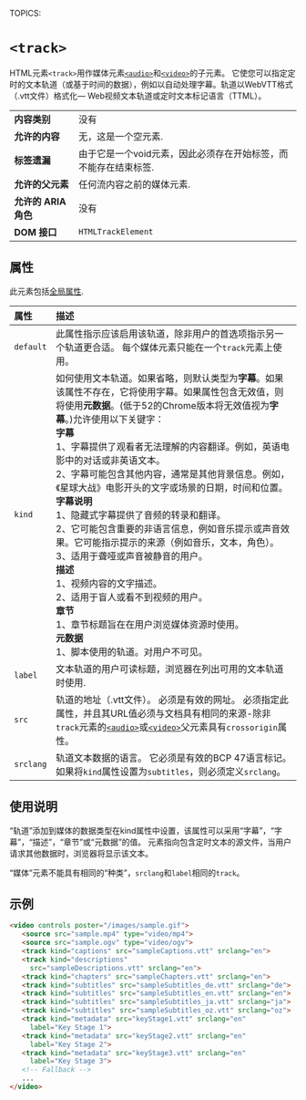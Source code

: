 TOPICS: <track>

# `<track>`

HTML元素`<track>`用作媒体元素[`<audio>`](/zh-hans/webfrontend/<audio>)和[`<video>`](/zh-hans/webfrontend/<video>)的子元素。
它使您可以指定定时的文本轨道（或基于时间的数据），例如以自动处理字幕。轨道以WebVTT格式（.vtt文件）格式化— Web视频文本轨道或定时文本标记语言（TTML）。

|  |  |
| :-- | :-- |
| **内容类别** | 没有 |
| **允许的内容** | 无，这是一个空元素. |
| **标签遗漏** | 由于它是一个void元素，因此必须存在开始标签，而不能存在结束标签. |
| **允许的父元素** | 任何流内容之前的媒体元素. |
| **允许的 ARIA 角色** | 没有 |
| **DOM 接口** | `HTMLTrackElement` |

## 属性

此元素包括[全局属性](/zh-hans/webfrontend/HTML_Global_Attributes).

| 属性 | 描述 |
| :-- | :-- |
| `default` | 此属性指示应该启用该轨道，除非用户的首选项指示另一个轨道更合适。 每个媒体元素只能在一个`track`元素上使用。 |
| `kind` | 如何使用文本轨道。如果省略，则默认类型为**字幕**。如果该属性不存在，它将使用字幕。如果属性包含无效值，则将使用**元数据**。(低于52的Chrome版本将无效值视为**字幕**。)允许使用以下关键字：<br> **字幕** <br> 1、字幕提供了观看者无法理解的内容翻译。例如，英语电影中的对话或非英语文本。<br> 2、字幕可能包含其他内容，通常是其他背景信息。例如，《星球大战》电影开头的文字或场景的日期，时间和位置。<br> **字幕说明** <br> 1、隐藏式字幕提供了音频的转录和翻译。<br> 2、它可能包含重要的非语言信息，例如音乐提示或声音效果。它可能指示提示的来源（例如音乐，文本，角色）。<br> 3、适用于聋哑或声音被静音的用户。<br> **描述** <br> 1、视频内容的文字描述。<br> 2、适用于盲人或看不到视频的用户。<br> **章节** <br> 1、章节标题旨在在用户浏览媒体资源时使用。<br> **元数据** <br> 1、脚本使用的轨道。对用户不可见。
| `label` | 文本轨道的用户可读标题，浏览器在列出可用的文本轨道时使用. |
| `src` | 轨道的地址（.vtt文件）。 必须是有效的网址。 必须指定此属性，并且其URL值必须与文档具有相同的来源-除非`track`元素的[`<audio>`](/zh-hans/webfrontend/<audio>)或[`<video>`](/zh-hans/webfrontend/<video>)父元素具有`crossorigin`属性。|
| `srclang` | 轨道文本数据的语言。 它必须是有效的BCP 47语言标记。 如果将`kind`属性设置为`subtitles`，则必须定义`srclang`。 |

## 使用说明

“轨道”添加到媒体的数据类型在kind属性中设置，该属性可以采用“字幕”，“字幕”，“描述”，“章节”或“元数据”的值。 元素指向包含定时文本的源文件，当用户请求其他数据时，浏览器将显示该文本。

“媒体”元素不能具有相同的“种类”，`srclang`和`label`相同的`track`。

## 示例

```html
<video controls poster="/images/sample.gif">
   <source src="sample.mp4" type="video/mp4">
   <source src="sample.ogv" type="video/ogv">
   <track kind="captions" src="sampleCaptions.vtt" srclang="en">
   <track kind="descriptions"
     src="sampleDescriptions.vtt" srclang="en">
   <track kind="chapters" src="sampleChapters.vtt" srclang="en">
   <track kind="subtitles" src="sampleSubtitles_de.vtt" srclang="de">
   <track kind="subtitles" src="sampleSubtitles_en.vtt" srclang="en">
   <track kind="subtitles" src="sampleSubtitles_ja.vtt" srclang="ja">
   <track kind="subtitles" src="sampleSubtitles_oz.vtt" srclang="oz">
   <track kind="metadata" src="keyStage1.vtt" srclang="en"
     label="Key Stage 1">
   <track kind="metadata" src="keyStage2.vtt" srclang="en"
     label="Key Stage 2">
   <track kind="metadata" src="keyStage3.vtt" srclang="en"
     label="Key Stage 3">
   <!-- Fallback -->
   ...
</video>
```
